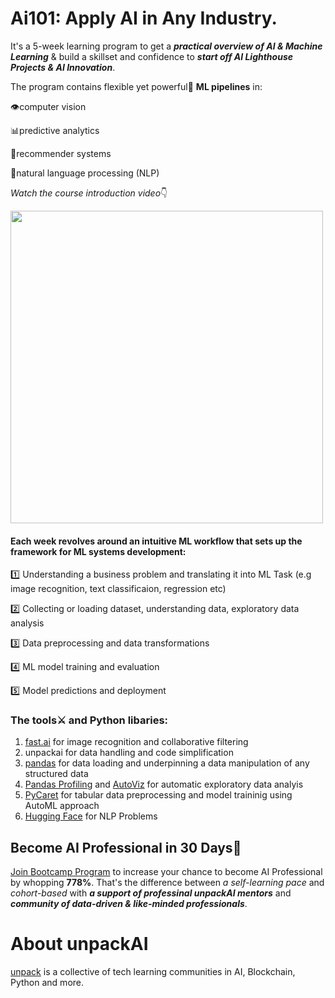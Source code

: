 # Ai101: Apply AI in Any Industry.

It's a 5-week learning program to get a ***practical overview of AI & Machine Learning*** & build a skillset and confidence to ***start off AI Lighthouse Projects & AI Innovation***. 

The program contains flexible yet powerful💪 **ML pipelines** in:

👁computer vision

📊predictive analytics

🎯recommender systems

🎤natural language processing (NLP)

*Watch the course introduction video*👇

[<img src="https://github.com/unpackAI/DL101/raw/main/images/Video%20Introduction.png" width="500"/>](https://www.youtube.com/watch?v=IXZiwIhc3bY)

#### Each week revolves around an intuitive ML workflow that sets up the framework for ML systems development:

1️⃣ Understanding a business problem and translating it into ML Task (e.g image recognition, text classificaion, regression etc)

2️⃣ Collecting or loading dataset, understanding data, exploratory data analysis

3️⃣ Data preprocessing and data transformations

4️⃣ ML model training and evaluation

5️⃣ Model predictions and deployment

### The tools⚔ and Python libaries:

1. [fast.ai](https://github.com/fastai/fastai) for image recognition and collaborative filtering
2. unpackai for data handling and code simplification
3. [pandas](https://pandas.pydata.org/) for data loading and underpinning a data manipulation of any structured data
4. [Pandas Profiling](https://pandas-profiling.ydata.ai/docs/master/index.html) and [AutoViz](https://github.com/AutoViML/AutoViz) for automatic exploratory data analyis
5. [PyCaret](https://pycaret.org/) for tabular data preprocessing and model traininig using AutoML approach
6. [Hugging Face](https://huggingface.co/) for NLP Problems

## Become AI Professional in 30 Days🚀 

[Join Bootcamp Program](https://unpackai.com/bootcamps/ai-and-machine-learning-skill/practical101/) to increase your chance to become AI Professional by whopping **778%**. That's the difference between *a self-learning pace* and *cohort-based* with ***a support of professinal unpackAI mentors*** and ***community of data-driven & like-minded professionals***.

# About unpackAI

[unpack](https://unpackai.com/) is a collective of tech learning communities in AI, Blockchain, Python and more.
